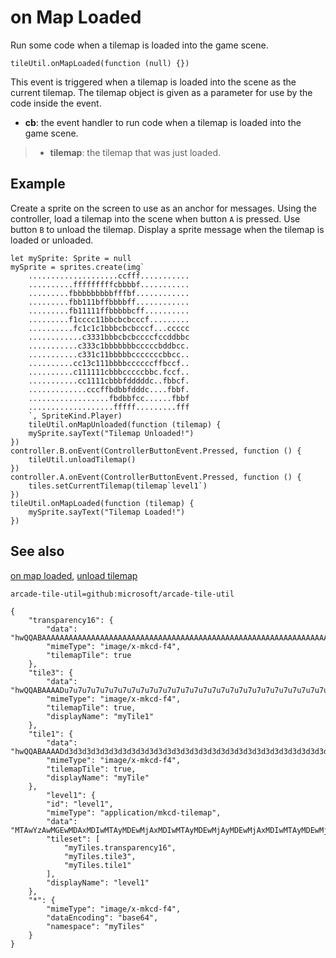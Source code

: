 # on Map Loaded

Run some code when a tilemap is loaded into the game scene.

```sig
tileUtil.onMapLoaded(function (null) {})
```

This event is triggered when a tilemap is loaded into the scene as the current tilemap. The tilemap object is given as a parameter for use by the code inside the event.

* **cb**: the event handler to run code when a tilemap is loaded into the game scene.
>* **tilemap**: the tilemap that was just loaded.

## Example

Create a sprite on the screen to use as an anchor for messages. Using the controller, load a tilemap into the scene when button `A` is pressed. Use button `B` to unload the tilemap. Display a sprite message when the tilemap is loaded or unloaded.

```blocks
let mySprite: Sprite = null
mySprite = sprites.create(img`
    ....................ccfff...........
    ..........fffffffffcbbbbf...........
    .........fbbbbbbbbbfffbf............
    .........fbb111bffbbbbff............
    .........fb11111ffbbbbbcff..........
    .........f1cccc11bbcbcbcccf.........
    ..........fc1c1c1bbbcbcbcccf...ccccc
    ............c3331bbbcbcbccccfccddbbc
    ...........c333c1bbbbbbbcccccbddbcc.
    ...........c331c11bbbbbcccccccbbcc..
    ..........cc13c111bbbbccccccffbccf..
    ..........c111111cbbbcccccbbc.fccf..
    ...........cc1111cbbbfdddddc..fbbcf.
    .............cccffbdbbfdddc....fbbf.
    ..................fbdbbfcc......fbbf
    ...................fffff.........fff
    `, SpriteKind.Player)
    tileUtil.onMapUnloaded(function (tilemap) {
    mySprite.sayText("Tilemap Unloaded!")
})
controller.B.onEvent(ControllerButtonEvent.Pressed, function () {
    tileUtil.unloadTilemap()
})
controller.A.onEvent(ControllerButtonEvent.Pressed, function () {
    tiles.setCurrentTilemap(tilemap`level1`)
})
tileUtil.onMapLoaded(function (tilemap) {
    mySprite.sayText("Tilemap Loaded!")
})
```

## See also

[on map loaded](/tile-util/on-map-loaded),
[unload tilemap](/tile-util/unload-tilemap)

```package
arcade-tile-util=github:microsoft/arcade-tile-util
```

```jres
{
    "transparency16": {
        "data": "hwQQABAAAAAAAAAAAAAAAAAAAAAAAAAAAAAAAAAAAAAAAAAAAAAAAAAAAAAAAAAAAAAAAAAAAAAAAAAAAAAAAAAAAAAAAAAAAAAAAAAAAAAAAAAAAAAAAAAAAAAAAAAAAAAAAAAAAAAAAAAAAAAAAAAAAAAAAAAAAAAAAAAAAAAAAAAAAAAAAA==",
        "mimeType": "image/x-mkcd-f4",
        "tilemapTile": true
    },
    "tile3": {
        "data": "hwQQABAAAADu7u7u7u7u7u7u7u7u7u7u7u7u7u7u7u7u7u7u7u7u7u7u7u7u7u7u7u7u7u7u7u7u7u7u7u7u7u7u7u7u7u7u7u7u7u7u7u7u7u7u7u7u7u7u7u7u7u7u7u7u7u7u7u7u7u7u7u7u7u7u7u7u7u7u7u7u7u7u7u7u7u7u7u7u7g==",
        "mimeType": "image/x-mkcd-f4",
        "tilemapTile": true,
        "displayName": "myTile1"
    },
    "tile1": {
        "data": "hwQQABAAAADd3d3d3d3d3d3d3d3d3d3d3d3d3d3d3d3d3d3d3d3d3d3d3d3d3d3d3d3d3d3d3d3d3d3d3d3d3d3d3d3d3d3d3d3d3d3d3d3d3d3d3d3d3d3d3d3d3d3d3d3d3d3d3d3d3d3d3d3d3d3d3d3d3d3d3d3d3d3d3d3d3d3d3d3d3Q==",
        "mimeType": "image/x-mkcd-f4",
        "tilemapTile": true,
        "displayName": "myTile"
    },
        "level1": {
        "id": "level1",
        "mimeType": "application/mkcd-tilemap",
        "data": "MTAwYzAwMGEwMDAxMDIwMTAyMDEwMjAxMDIwMTAyMDEwMjAyMDEwMjAxMDIwMTAyMDEwMjAxMDIwMTAxMDIwMTAyMDEwMjAxMDIwMTAyMDEwMjAyMDEwMjAxMDIwMTAyMDEwMjAxMDIwMTAxMDIwMTAyMDEwMjAxMDIwMTAyMDEwMjAyMDEwMjAxMDIwMTAyMDEwMjAxMDIwMTAxMDIwMTAyMDEwMjAxMDIwMTAyMDEwMjAyMDEwMjAxMDIwMTAyMDEwMjAxMDIwMTAxMDIwMTAyMDEwMjAxMDIwMTAyMDEwMjAyMDEwMjAxMDIwMTAyMDEwMjAxMDIwMTAwMDAwMDAwMDAwMDAwMDAwMDAwMDAwMDAwMDAwMDAwMDAwMDAwMDAwMDAwMDAwMDAwMDAwMDAwMDAwMDAwMDAwMDAwMDAwMDAwMDAwMDAwMDAwMDAwMDAwMDAwMDAwMDAwMDAwMDAwMDAwMDAwMDAwMDAwMDAwMA==",
        "tileset": [
            "myTiles.transparency16",
            "myTiles.tile3",
            "myTiles.tile1"
        ],
        "displayName": "level1"
    },
    "*": {
        "mimeType": "image/x-mkcd-f4",
        "dataEncoding": "base64",
        "namespace": "myTiles"
    }
}
```